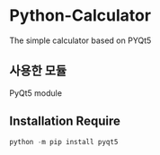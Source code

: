 # Python-Calculator

The simple calculator based on PYQt5

## 사용한 모듈

PyQt5 module

## Installation Require

```python
python -m pip install pyqt5
```
